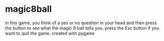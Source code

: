 # magic8ball
in this game, you think of a yes or no question in your head and then press the button to see what the magic 8 ball tells you. press the Esc button if you want to quit the game.
created with pygame
